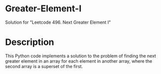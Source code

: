 # Greater-Element-I
Solution for "Leetcode 496. Next Greater Element I"

# Description

This Python code implements a solution to the problem of finding the next greater element in an array for each element in another array, where the second array is a superset of the first.
